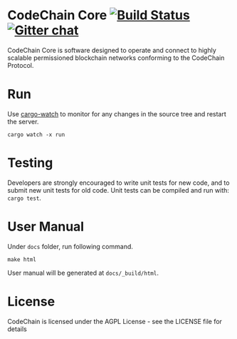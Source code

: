 CodeChain Core [![Build Status](https://travis-ci.com/kodebox-io/codechain.svg?token=M5mUpGsZqiCqxcx6XsLP&branch=master)](https://travis-ci.com/kodebox-io/codechain) [![Gitter chat](https://badges.gitter.im/CodeChain-io/codechain.png)](https://gitter.im/CodeChain-io/codechain)
==============

CodeChain Core is software designed to operate and connect to highly scalable permissioned blockchain networks conforming to the CodeChain Protocol.

# Run

Use [cargo-watch](https://github.com/passcod/cargo-watch) to monitor for any changes in the source tree and restart the server.

```
cargo watch -x run
```

# Testing

Developers are strongly encouraged to write unit tests for new code, and to submit new unit tests for old code. Unit tests can be compiled and run with: `cargo test`.

# User Manual

Under `docs` folder, run following command.
```
make html
```
User manual will be generated at `docs/_build/html`.

# License
CodeChain is licensed under the AGPL License - see the LICENSE file for details
